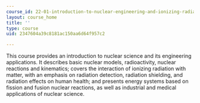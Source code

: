 ```yaml
---
course_id: 22-01-introduction-to-nuclear-engineering-and-ionizing-radiation-fall-2015
layout: course_home
title: ''
type: course
uid: 2347604a39c8181ac150aa6d64f957c2

---
```

This course provides an introduction to nuclear science and its engineering applications. It describes basic nuclear models, radioactivity, nuclear reactions and kinematics; covers the interaction of ionizing radiation with matter, with an emphasis on radiation detection, radiation shielding, and radiation effects on human health; and presents energy systems based on fission and fusion nuclear reactions, as well as industrial and medical applications of nuclear science.
